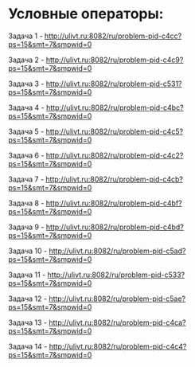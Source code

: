 # Условные операторы:

  Задача 1 - http://ulivt.ru:8082/ru/problem-pid-c4cc?ps=15&smt=7&smpwid=0
  
  Задача 2 - http://ulivt.ru:8082/ru/problem-pid-c4c9?ps=15&smt=7&smpwid=0
  
  Задача 3 - http://ulivt.ru:8082/ru/problem-pid-c531?ps=15&smt=7&smpwid=0
  
  Задача 4 - http://ulivt.ru:8082/ru/problem-pid-c4bc?ps=15&smt=7&smpwid=0
  
  Задача 5 - http://ulivt.ru:8082/ru/problem-pid-c4c5?ps=15&smt=7&smpwid=0
  
  Задача 6 - http://ulivt.ru:8082/ru/problem-pid-c4c2?ps=15&smt=7&smpwid=0
  
  Задача 7 - http://ulivt.ru:8082/ru/problem-pid-c4cb?ps=15&smt=7&smpwid=0
  
  Задача 8 - http://ulivt.ru:8082/ru/problem-pid-c4bf?ps=15&smt=7&smpwid=0
  
  Задача 9 - http://ulivt.ru:8082/ru/problem-pid-c4bd?ps=15&smt=7&smpwid=0
  
  Задача 10 - http://ulivt.ru:8082/ru/problem-pid-c5ad?ps=15&smt=7&smpwid=0
  
  Задача 11 - http://ulivt.ru:8082/ru/problem-pid-c533?ps=15&smt=7&smpwid=0
  
  Задача 12 - http://ulivt.ru:8082/ru/problem-pid-c5ae?ps=15&smt=7&smpwid=0
  
  Задача 13 - http://ulivt.ru:8082/ru/problem-pid-c4ca?ps=15&smt=7&smpwid=0
  
  Задача 14 - http://ulivt.ru:8082/ru/problem-pid-c4c4?ps=15&smt=7&smpwid=0

